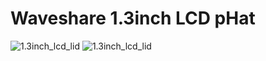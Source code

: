 # Waveshare 1.3inch LCD pHat
![1.3inch_lcd_lid](https://github.com/PiSugar/pisugar-case-pihat-cap/blob/master/1.3inch_lcd_cap/1.3inch_lcd_comp.JPG?raw=true)
![1.3inch_lcd_lid](https://github.com/PiSugar/pisugar-case-pihat-cap/blob/master/1.3inch_lcd_cap/1.3inch_lcd_comp2.JPG?raw=true)

